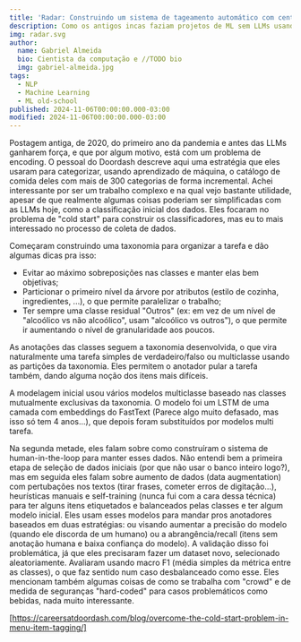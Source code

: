 ```yaml
---
title: 'Radar: Construindo um sistema de tageamento automático com centenas de classes'
description: Como os antigos incas faziam projetos de ML sem LLMs usando classificadores, taxonomias e "human-in-the-loop"
img: radar.svg
author:
  name: Gabriel Almeida
  bio: Cientista da computação e //TODO bio
  img: gabriel-almeida.jpg
tags:
  - NLP
  - Machine Learning
  - ML old-school
published: 2024-11-06T00:00:00.000-03:00
modified: 2024-11-06T00:00:00.000-03:00
---
```


Postagem antiga, de 2020, do primeiro ano da pandemia e antes das LLMs ganharem força, e que por algum motivo, está com um problema de encoding. O pessoal do Doordash descreve aqui uma estratégia que eles usaram para categorizar, usando aprendizado de máquina, o catálogo de comida deles com mais de 300 categorias de forma incremental. Achei interessante por ser um trabalho complexo e na qual vejo bastante utilidade, apesar de que realmente algumas coisas poderiam ser simplificadas com as LLMs hoje, como a classificação inicial dos dados. Eles focaram no problema de "cold start" para construir os classificadores, mas eu to mais interessado no processo de coleta de dados.

Começaram construindo uma taxonomia para organizar a tarefa e dão algumas dicas pra isso:

- Evitar ao máximo sobreposições nas classes e manter elas bem objetivas;
- Particionar o primeiro nível da árvore por atributos (estilo de cozinha, ingredientes, ...), o que permite paralelizar o trabalho;
- Ter sempre uma classe residual "Outros" (ex: em vez de um nível de "alcoólico vs não alcoólico", usam "alcoólico vs outros"), o que permite ir aumentando o nível de granularidade aos poucos.

As anotações das classes seguem a taxonomia desenvolvida, o que vira naturalmente uma tarefa simples de verdadeiro/falso ou multiclasse usando as partições da taxonomia. Eles permitem o anotador pular a tarefa também, dando alguma noção dos itens mais difíceis.

A modelagem inicial usou vários modelos multiclasse baseado nas classes mutualmente exclusivas da taxonomia. O modelo foi um LSTM de uma camada com embeddings do FastText (Parece algo muito defasado, mas isso só tem 4 anos...), que depois foram substituídos por modelos multi tarefa.

Na segunda metade, eles falam sobre como construíram o sistema de human-in-the-loop para manter esses dados. Não entendi bem a primeira etapa de seleção de dados iniciais (por que não usar o banco inteiro logo?), mas em seguida eles falam sobre aumento de dados (data augmentation) com pertubações nos textos (tirar frases, cometer erros de digitação...), heurísticas manuais e self-training (nunca fui com a cara dessa técnica) para ter alguns itens etiquetados e balanceados pelas classes e ter algum modelo inicial. Eles usam esses modelos para mandar pros anotadores baseados em duas estratégias: ou visando aumentar a precisão do modelo (quando ele discorda de um humano) ou a abrangência/recall (itens sem anotação humana e baixa confiança do modelo). A validação disso foi problemática, já que eles precisaram fazer um dataset novo, selecionado aleatoriamente. Avaliaram usando macro F1 (média simples da métrica entre as classes), o que faz sentido num caso desbalanceado como esse. Eles mencionam também algumas coisas de como se trabalha com "crowd" e de medida de seguranças "hard-coded" para casos problemáticos como bebidas, nada muito interessante.

[https://careersatdoordash.com/blog/overcome-the-cold-start-problem-in-menu-item-tagging/]
